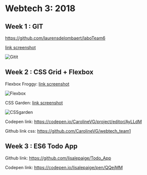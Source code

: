 # Webtech 3: 2018
## Week 1 : GIT

https://github.com/laurensdelombaert/laboTeam6


[link screenshot](https://drive.google.com/file/d/1k6ZchnAxkVx07_GI6O_L_eliykNEw2Wc/view?usp=sharing "git it")

![Gitit](https://drive.google.com/file/d/1k6ZchnAxkVx07_GI6O_L_eliykNEw2Wc/view?usp=sharing)


## Week 2 : CSS Grid + Flexbox

Flexbox Froggy: 
[link screenshot](https://drive.google.com/file/d/1SOZk1GZgzcFVHN0ZQ4z-k9256BOGlf8E/view?usp=sharing "Flexbox Froggy")

![Flexbox](https://drive.google.com/file/d/1SOZk1GZgzcFVHN0ZQ4z-k9256BOGlf8E/view?usp=sharing "Flexbox Froggy")


CSS Garden: 
[link screenshot](https://drive.google.com/file/d/1V21Hq0TOU8H-mVpW4JB-BZfh3OR9eU_N/view?usp=sharing "CSS Garden")

![CSSgarden](https://drive.google.com/file/d/1V21Hq0TOU8H-mVpW4JB-BZfh3OR9eU_N/view?usp=sharing "CSS Garden")

Codepen link: https://codepen.io/CarolineVG/project/editor/AyLLdM 

Github link css: https://github.com/CarolineVG/webtech_team1

## Week 3 : ES6 Todo App

Github link: https://github.com/lisalepaige/Todo_App

Codepen link: https://codepen.io/lisalepaige/pen/QQejMM
